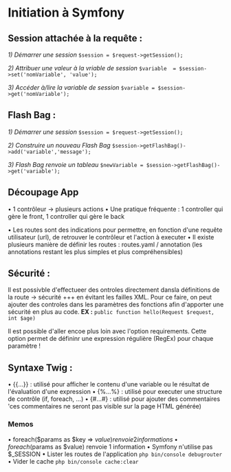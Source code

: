 # Initiation à Symfony

## Session attachée à la requête :

*1) Démarrer une session*
`$session = $request->getSession();`

*2) Attribuer une valeur à la vriable de session*
`$variable  = $session->set('nomVariable', 'value');`

*3) Accéder à/lire la variable de session*
`$variable = $session->get('nomVariable');`


## Flash Bag :

*1) Démarrer une session*
`$session = $request->getSession();`

*2) Construire un nouveau Flash Bag*
`$session->getFlashBag()->add('variable','message');`

*3) Flash Bag renvoie un tableau*
`$newVariable = $session->getFlashBag()->get('variable');`


## Découpage App

• 1 contrôleur -> plusieurs actions
• Une pratique fréquente : 1 controller qui gère le front, 1 controller qui gère le back

• Les routes sont des indications pour permettre, en fonction d'une requête utilisateur (url), de retrouver le contrôleur et l'action à executer
• Il existe plusieurs manière de définir les routes : routes.yaml / annotation (les annotations restant les plus simples et plus compréhensibles)


## Sécurité :

Il est possivble d'effectueer des ontroles directement dansla définitions de la route -> sécurité +++ en évitant les failles XML. 
Pour ce faire, on peut ajouter des controles dans les paramètres des fonctions afin d'apporter une sécurité en plus au code. 
**EX :** `public function hello(Request $request, int $age)`

Il est possible d'aller encoe plus loin avec l'option requirements. 
Cette option permet de défininr une expression régulière (RegEx) pour chaque paramètre ! 


## Syntaxe Twig :
• {{...}} : utilisé pour afficher le contenu d'une variable ou le résultat de l'évaluation d'une expression
• {%...%} : utilisé pour executer une structure de contrôle (if, foreach, ...)
• {#...#} : utilisé pour ajouter des commentaires 'ces commentaires ne seront pas visible sur la page HTML générée)


### Memos

• foreach($params as $key => $value) renvoie 2 informations
• foreach($params as $value) renvoie 1 information
• Symfony n'utilise pas $_SESSION 
• Lister les routes de l'application `php bin/console debugrouter`
• Vider le cache `php bin/console cache:clear`
